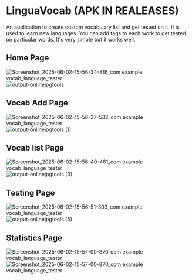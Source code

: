 # LinguaVocab (APK IN REALEASES)

An application to create custom vocabulary list and get tested on it. 
It is used to learn new languages. 
You can add tags to each work to get tested on particular words.
It's very simple but it works well.

## Home Page
![Screenshot_2025-06-02-15-56-34-816_com example vocab_language_tester](https://github.com/user-attachments/assets/bcea672b-f77d-48d4-81a4-fed07e3fab3f)
![output-onlinejpgtools](https://github.com/user-attachments/assets/278cde94-7082-48d9-8dd6-e2ba34c8aeed)

## Vocab Add Page
![Screenshot_2025-06-02-15-56-37-532_com example vocab_language_tester](https://github.com/user-attachments/assets/17edbca6-488e-4fe2-92d7-1f45688b3898)
![output-onlinejpgtools (1)](https://github.com/user-attachments/assets/b0ca700f-48d8-419f-8051-f2823b81c23e)

## Vocab list Page
![Screenshot_2025-06-02-15-56-40-461_com example vocab_language_tester](https://github.com/user-attachments/assets/8c1030dd-9aa0-420b-ad46-609977e0fdc1)
![output-onlinejpgtools (3)](https://github.com/user-attachments/assets/698f181e-3243-4826-b3f4-c0424610dbb0)

## Testing Page
![Screenshot_2025-06-02-15-56-51-303_com example vocab_language_tester](https://github.com/user-attachments/assets/a3e9d069-683c-4aa6-90eb-94a769fba91d)
![output-onlinejpgtools (5)](https://github.com/user-attachments/assets/2712ac3d-86a5-4a79-adf8-8deb9888f586)

## Statistics Page
![Screenshot_2025-06-02-15-57-00-870_com example vocab_language_tester](https://github.com/user-attachments/assets/472c653a-498a-46c3-b117-25d59583617c)
![Screenshot_2025-06-02-15-57-00-870_com example vocab_language_tester](https://github.com/user-attachments/assets/beac676f-7dce-41ee-9f05-a44040929ca5)

